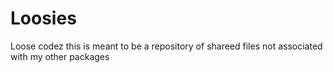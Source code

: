 # Loosies
Loose codez
this is meant to be a repository of shareed files not associated with my other packages
